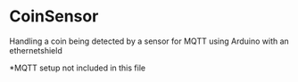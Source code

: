# CoinSensor
 Handling a coin being detected by a sensor for MQTT using Arduino with an ethernetshield

 *MQTT setup not included in this file
